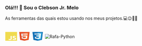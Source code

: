 ### Olá!!! 👋 Sou o Clebson Jr. Melo





As ferramentas das quais estou usando nos meus projetos.💻😉👨‍💻
<div style="display: inline_block"><br>
 <img align="center" alt="Rafa-Js" height="30" width="40" src="https://raw.githubusercontent.com/devicons/devicon/master/icons/javascript/javascript-plain.svg">
 <img align="center" alt="Rafa-HTML" height="30" width="40" src="https://raw.githubusercontent.com/devicons/devicon/master/icons/html5/html5-original.svg">
 <img align="center" alt="Rafa-CSS" height="30" width="40" src="https://raw.githubusercontent.com/devicons/devicon/master/icons/css3/css3-original.svg">
 <img align="center" alt="Rafa-Python" height="40" width="60"src="https://cdn.jsdelivr.net/gh/devicons/devicon/icons/python/python-original.svg"/>


          
 
  
  
 

